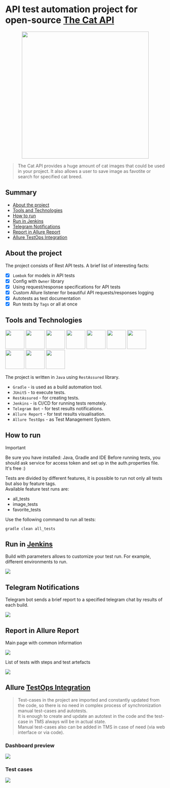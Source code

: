 # API test automation project for open-source [The Cat API](https://thecatapi.com/)
<center><img src="media/logo/catApi.png" width="400"></center>

> The Cat API provides a huge amount of cat images that could be used in your project. It also allows a user to save image as favotite or search for specified cat breed.
## Summary
+ [About the project](#about)
+ [Tools and Technologies](#tools)
+ [How to run](#launch)
+ [Run in Jenkins](#jenkins)
+ [Telegram Notifications](#telegram)
+ [Report in Allure Report](#allure-report)
+ [Allure TestOps Integration](#allureTO)

<a id="about"></a>
## About the project
The project consists of Rest API tests. A brief list of interesting facts:
- [x] `Lombok` for models in API tests
- [x] Config with `Owner` library
- [x] Using request/response specifications for API tests
- [x] Custom Allure listener for beautiful API requests/responses logging
- [x] Autotests as test documentation
- [x] Run tests by `Tags` or all at once

<a id="tools"></a>
## Tools and Technologies
<a href="https://www.java.com/en/"><img src="media/logo/Java_logo.png" width="60"/></a>
<a href="https://gradle.org/"><img src="media/logo/Gradle.png" width="60"/></a>
<a href="https://github.com/"><img src="media/logo/RestAssured.png" width="60"/></a>
<a href="https://github.com/"><img src="media/logo/GitHub.png" width="60"/></a>
<a href="https://www.jetbrains.com/idea/"><img src="media/logo/IntelliJ_IDEA.png" width="60"></a>
<a href="https://junit.org/junit5/"><img src="media/logo/JUnit5.png" width="60"/></a>
<a href="https://www.jenkins.io/"><img src="media/logo/Jenkins.png" width="60"/></a>
<a href="https://github.com/allure-framework/"><img src="media/logo/AllureReports.png" width="60"/></a>
<a href="https://qameta.io/"><img src="media/logo/AllureTestOps.svg" width="60"/></a>
<a href="https://telegram.org/"><img src="media/logo/Telegram.png" width="60"/></a>

The project is written in `Java` using `RestAssured` library.
- `Gradle` - is used as a build automation tool.
- `JUnit5` - to execute tests.
- `RestAssured` - for creating tests.
- `Jenkins` - is CI/CD for running tests remotely.
- `Telegram Bot` - for test results notifications.
- `Allure Report` - for test results visualisation.
- `Allure TestOps` - as Test Management System.

<a id="launch"></a>
## How to run
> [!IMPORTANT]
> Be sure you have installed: Java, Gradle and IDE
> Before running tests, you should ask service for access token and set up in the auth.properties file. It's free :)

Tests are divided by different features, it is possible to run not only all tests but also by feature tags.  
Available feature test runs are:
- all_tests
- image_tests
- favorite_tests

Use the following command to run all tests:
```
gradle clean all_tests
```

<a id="jenkins"></a>
## Run in [Jenkins](https://jenkins.autotests.cloud/job/C22-kryastin-diplomaApi/)

Build with parameters allows to customize your test run. For example, different environments to run.

<img src="media/screenshots/Jenkins_common.png"/>

<a id="telegram"></a>
## Telegram Notifications

Telegram bot sends a brief report to a specified telegram chat by results of each build.

<img src="media/screenshots/Telegram.png"/>

<a id="allure-report"></a>
## Report in Allure Report
Main page with common information

<img src="media/screenshots/allure_common.png"/>

List of tests with steps and test artefacts

<img src="media/screenshots/allure_cases.png"/>

<a id="allureTO"></a>
## Allure [TestOps Integration](https://allure.autotests.cloud/project/3932/dashboards)
>Test-cases in the project are imported and constantly updated from the code, so there is no need in complex process of synchronization manual test-cases and autotests.  
>It is enough to create and update an autotest in the code and the test-case in TMS always will be in actual state.  
>Manual test-cases also can be added in TMS in case of need (via web interface or via code).
### Dashboard preview

<img src="media/screenshots/allureTO_dashboard.png"/>  

### Test cases

<img src="media/screenshots/allureTO_cases.png"/>  
